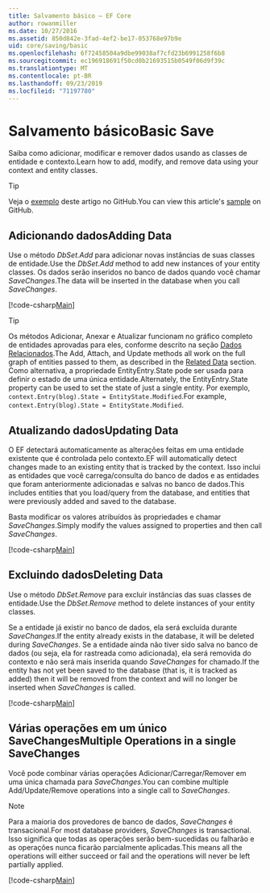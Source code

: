 ```yaml
---
title: Salvamento básico – EF Core
author: rowanmiller
ms.date: 10/27/2016
ms.assetid: 850d842e-3fad-4ef2-be17-053768e97b9e
uid: core/saving/basic
ms.openlocfilehash: 6f72458504a9dbe99038af7cfd23b6991258f6b8
ms.sourcegitcommit: ec196918691f50cd0b21693515b0549f06d9f39c
ms.translationtype: MT
ms.contentlocale: pt-BR
ms.lasthandoff: 09/23/2019
ms.locfileid: "71197780"
---
```

# <a name="basic-save"></a><span data-ttu-id="abc1b-102">Salvamento básico</span><span class="sxs-lookup"><span data-stu-id="abc1b-102">Basic Save</span></span>

<span data-ttu-id="abc1b-103">Saiba como adicionar, modificar e remover dados usando as classes de entidade e contexto.</span><span class="sxs-lookup"><span data-stu-id="abc1b-103">Learn how to add, modify, and remove data using your context and entity classes.</span></span>

> [!TIP]  
> <span data-ttu-id="abc1b-104">Veja o [exemplo](https://github.com/aspnet/EntityFramework.Docs/tree/master/samples/core/Saving/Basics/) deste artigo no GitHub.</span><span class="sxs-lookup"><span data-stu-id="abc1b-104">You can view this article's [sample](https://github.com/aspnet/EntityFramework.Docs/tree/master/samples/core/Saving/Basics/) on GitHub.</span></span>

## <a name="adding-data"></a><span data-ttu-id="abc1b-105">Adicionando dados</span><span class="sxs-lookup"><span data-stu-id="abc1b-105">Adding Data</span></span>

<span data-ttu-id="abc1b-106">Use o método *DbSet.Add* para adicionar novas instâncias de suas classes de entidade.</span><span class="sxs-lookup"><span data-stu-id="abc1b-106">Use the *DbSet.Add* method to add new instances of your entity classes.</span></span> <span data-ttu-id="abc1b-107">Os dados serão inseridos no banco de dados quando você chamar *SaveChanges*.</span><span class="sxs-lookup"><span data-stu-id="abc1b-107">The data will be inserted in the database when you call *SaveChanges*.</span></span>

[!code-csharp[Main](../../../samples/core/Saving/Basics/Sample.cs#Add)]

> [!TIP]  
> <span data-ttu-id="abc1b-108">Os métodos Adicionar, Anexar e Atualizar funcionam no gráfico completo de entidades aprovadas para eles, conforme descrito na seção [Dados Relacionados](related-data.md).</span><span class="sxs-lookup"><span data-stu-id="abc1b-108">The Add, Attach, and Update methods all work on the full graph of entities passed to them, as described in the [Related Data](related-data.md) section.</span></span> <span data-ttu-id="abc1b-109">Como alternativa, a propriedade EntityEntry.State pode ser usada para definir o estado de uma única entidade.</span><span class="sxs-lookup"><span data-stu-id="abc1b-109">Alternately, the EntityEntry.State property can be used to set the state of just a single entity.</span></span> <span data-ttu-id="abc1b-110">Por exemplo, `context.Entry(blog).State = EntityState.Modified`.</span><span class="sxs-lookup"><span data-stu-id="abc1b-110">For example, `context.Entry(blog).State = EntityState.Modified`.</span></span>

## <a name="updating-data"></a><span data-ttu-id="abc1b-111">Atualizando dados</span><span class="sxs-lookup"><span data-stu-id="abc1b-111">Updating Data</span></span>

<span data-ttu-id="abc1b-112">O EF detectará automaticamente as alterações feitas em uma entidade existente que é controlada pelo contexto.</span><span class="sxs-lookup"><span data-stu-id="abc1b-112">EF will automatically detect changes made to an existing entity that is tracked by the context.</span></span> <span data-ttu-id="abc1b-113">Isso inclui as entidades que você carrega/consulta do banco de dados e as entidades que foram anteriormente adicionadas e salvas no banco de dados.</span><span class="sxs-lookup"><span data-stu-id="abc1b-113">This includes entities that you load/query from the database, and entities that were previously added and saved to the database.</span></span>

<span data-ttu-id="abc1b-114">Basta modificar os valores atribuídos às propriedades e chamar *SaveChanges*.</span><span class="sxs-lookup"><span data-stu-id="abc1b-114">Simply modify the values assigned to properties and then call *SaveChanges*.</span></span>

[!code-csharp[Main](../../../samples/core/Saving/Basics/Sample.cs#Update)]

## <a name="deleting-data"></a><span data-ttu-id="abc1b-115">Excluindo dados</span><span class="sxs-lookup"><span data-stu-id="abc1b-115">Deleting Data</span></span>

<span data-ttu-id="abc1b-116">Use o método *DbSet.Remove* para excluir instâncias das suas classes de entidade.</span><span class="sxs-lookup"><span data-stu-id="abc1b-116">Use the *DbSet.Remove* method to delete instances of your entity classes.</span></span>

<span data-ttu-id="abc1b-117">Se a entidade já existir no banco de dados, ela será excluída durante *SaveChanges*.</span><span class="sxs-lookup"><span data-stu-id="abc1b-117">If the entity already exists in the database, it will be deleted during *SaveChanges*.</span></span> <span data-ttu-id="abc1b-118">Se a entidade ainda não tiver sido salva no banco de dados (ou seja, ela for rastreada como adicionada), ela será removida do contexto e não será mais inserida quando *SaveChanges* for chamado.</span><span class="sxs-lookup"><span data-stu-id="abc1b-118">If the entity has not yet been saved to the database (that is, it is tracked as added) then it will be removed from the context and will no longer be inserted when *SaveChanges* is called.</span></span>

[!code-csharp[Main](../../../samples/core/Saving/Basics/Sample.cs#Remove)]

## <a name="multiple-operations-in-a-single-savechanges"></a><span data-ttu-id="abc1b-119">Várias operações em um único SaveChanges</span><span class="sxs-lookup"><span data-stu-id="abc1b-119">Multiple Operations in a single SaveChanges</span></span>

<span data-ttu-id="abc1b-120">Você pode combinar várias operações Adicionar/Carregar/Remover em uma única chamada para *SaveChanges*.</span><span class="sxs-lookup"><span data-stu-id="abc1b-120">You can combine multiple Add/Update/Remove operations into a single call to *SaveChanges*.</span></span>

> [!NOTE]  
> <span data-ttu-id="abc1b-121">Para a maioria dos provedores de banco de dados, *SaveChanges* é transacional.</span><span class="sxs-lookup"><span data-stu-id="abc1b-121">For most database providers, *SaveChanges* is transactional.</span></span> <span data-ttu-id="abc1b-122">Isso significa que todas as operações serão bem-sucedidas ou falharão e as operações nunca ficarão parcialmente aplicadas.</span><span class="sxs-lookup"><span data-stu-id="abc1b-122">This means  all the operations will either succeed or fail and the operations will never be left partially applied.</span></span>

[!code-csharp[Main](../../../samples/core/Saving/Basics/Sample.cs#MultipleOperations)]
